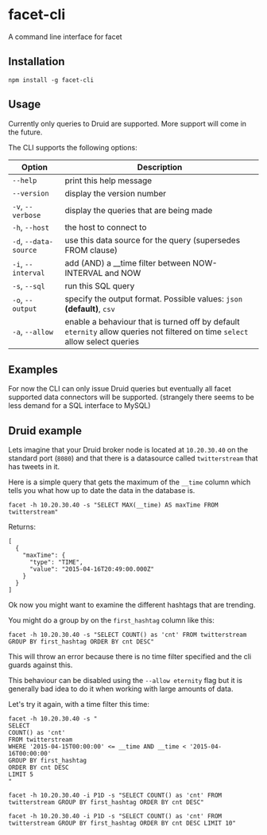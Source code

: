 # facet-cli

A command line interface for facet

## Installation

```
npm install -g facet-cli
```

## Usage

Currently only queries to Druid are supported. More support will come in the future. 

The CLI supports the following options:

Option                | Description
----------------------|-----------------------------------------
`--help`              | print this help message
`--version`           | display the version number
`-v`, `--verbose`     | display the queries that are being made
`-h`, `--host`        | the host to connect to
`-d`, `--data-source` | use this data source for the query (supersedes FROM clause)
`-i`, `--interval`    | add (AND) a __time filter between NOW-INTERVAL and NOW
`-s`, `--sql`         | run this SQL query
`-o`, `--output`      | specify the output format. Possible values: `json` **(default)**, `csv`
`-a`, `--allow`       | enable a behaviour that is turned off by default `eternity` allow queries not filtered on time `select` allow select queries

## Examples

For now the CLI can only issue Druid queries but eventually all facet supported data connectors will be supported.
(strangely there seems to be less demand for a SQL interface to MySQL)

## Druid example

Lets imagine that your Druid broker node is located at `10.20.30.40` on the standard port (`8080`) and that there is a
datasource called `twitterstream` that has tweets in it.

Here is a simple query that gets the maximum of the `__time` column which tells you what how up to date the data in the database is.

```
facet -h 10.20.30.40 -s "SELECT MAX(__time) AS maxTime FROM twitterstream"
```

Returns:

```
[
  {
    "maxTime": {
      "type": "TIME",
      "value": "2015-04-16T20:49:00.000Z"
    }
  }
]
```

Ok now you might want to examine the different hashtags that are trending.

You might do a group by on the `first_hashtag` column like this:

```
facet -h 10.20.30.40 -s "SELECT COUNT() as 'cnt' FROM twitterstream GROUP BY first_hashtag ORDER BY cnt DESC"
```

This will throw an error because there is no time filter specified and the cli guards against this.

This behaviour can be disabled using the `--allow eternity` flag but it is generally bad idea to do it when working with large amounts of data.
  
Let's try it again, with a time filter this time:
  
```
facet -h 10.20.30.40 -s "
SELECT
COUNT() as 'cnt'
FROM twitterstream
WHERE '2015-04-15T00:00:00' <= __time AND __time < '2015-04-16T00:00:00'
GROUP BY first_hashtag
ORDER BY cnt DESC
LIMIT 5
"
```
  

```
facet -h 10.20.30.40 -i P1D -s "SELECT COUNT() as 'cnt' FROM twitterstream GROUP BY first_hashtag ORDER BY cnt DESC"
```



```
facet -h 10.20.30.40 -i P1D -s "SELECT COUNT() as 'cnt' FROM twitterstream GROUP BY first_hashtag ORDER BY cnt DESC LIMIT 10"
```
